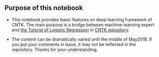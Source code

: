 ## Purpose of this notebook

- This notebook provides basic features on deep learning framework of CNTK. The main purpose is a bridge between machine-learning expert and [the Tutorial of Logistic Regression](https://github.com/Microsoft/CNTK/blob/master/Tutorials/CNTK_101_LogisticRegression.ipynb) in [CNTK repository](https://github.com/Microsoft/CNTK/).

- The content can be dramatically varied until the middle of May2018. If you put your comments in issue, it may not be reflected in the repository. Thanks for your understanding.


